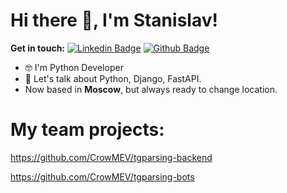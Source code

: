 # Hi there 👋, I'm Stanislav!

**Get in touch:**
[![Linkedin Badge](https://img.shields.io/badge/-staskrut-0072b1?style=flat&logo=Linkedin&logoColor=white&link=https://www.linkedin.com/in/staskrut/)](https://www.linkedin.com/in/staskrut/) [![Github Badge](https://img.shields.io/badge/-StasKrut-grey?style=flat&logo=github&logoColor=white&link=https://github.com/StasKrut/)](https://github.com/StasKrut/)

- 🤓 I'm Python Developer
- 💬 Let's talk about Python, Django, FastAPI.
- Now based in **Moscow**, but always ready to change location.

# My team projects:
https://github.com/CrowMEV/tgparsing-backend

https://github.com/CrowMEV/tgparsing-bots

<!--
## Some of my Github Stats
[![All Stats](https://github-readme-stats-axpwmfcg3.vercel.app/api?username=StasKrut&show_icons=true&include_all_commits=true&count_private=true&hide=contribs)](https://github.com/pedes/github-readme-stats)


**StasKrut/StasKrut** is a ✨ _special_ ✨ repository because its `README.md` (this file) appears on your GitHub profile.

Here are some ideas to get you started:

- 🔭 I’m currently working on ...
- 🌱 I’m currently learning ...
- 👯 I’m looking to collaborate on ...
- 🤔 I’m looking for help with ...
- 💬 Ask me about ...
- 📫 How to reach me: ...
- 😄 Pronouns: ...
- ⚡ Fun fact: ...
-->
